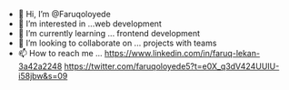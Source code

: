 - 👋 Hi, I’m @Faruqoloyede
- 👀 I’m interested in ...web development
- 🌱 I’m currently learning ... frontend development
- 💞️ I’m looking to collaborate on ... projects with teams
- 📫 How to reach me ...
https://www.linkedin.com/in/faruq-lekan-3a42a2248
https://twitter.com/faruqoloyede5?t=e0X_q3dV424UUIU-i58jbw&s=09
<!---
Faruqoloyede/Faruqoloyede is a ✨ special ✨ repository because its `README.md` (this file) appears on your GitHub profile.
You can click the Preview link to take a look at your changes.
--->
